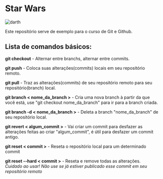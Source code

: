 # Star Wars

![darth](https://user-images.githubusercontent.com/53315899/81985694-f99fe100-960c-11ea-9808-77c22dd6c939.png)

Este repositório serve de exemplo para o curso de Git e Github.

## Lista de comandos básicos:

**git checkout** -  Alternar entre branchs, alternar entre commits.

**git push** - Coloca suas alterações(commits) locais em seu repositório remoto.

**git pull** - Traz as alterações(commits) de seu repositório remoto para seu repositório(branch) local.

**git branch < nome_da_branch >** - Cria uma nova branch à partir da que você está, use "git checkout nome_da_branch" para ir para a branch criada.

**git branch -d < nome_da_branch >** - Deleta a branch "nome_da_branch" de seu repositório local.

**git revert < algum_commit >** -  Vai criar um commit para desfazer as alterações feitas ao criar "algum_commit", é útil para desfazer um commit antigo.

**git reset < commit >** - Reseta o repositório local para um determinado commit

**git reset --hard < commit >** - Reseta e remove todas as alterações. *Cuidado ao usar! Não use se já estiver publicado esse commit em seu repositório remoto*